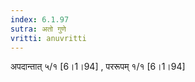 ```yaml
---
index: 6.1.97
sutra: अतो गुणे
vritti: anuvritti
---
```


अपदान्तात् ५/१ [6।1।94] , पररूपम् १/१ [6।1।94] 